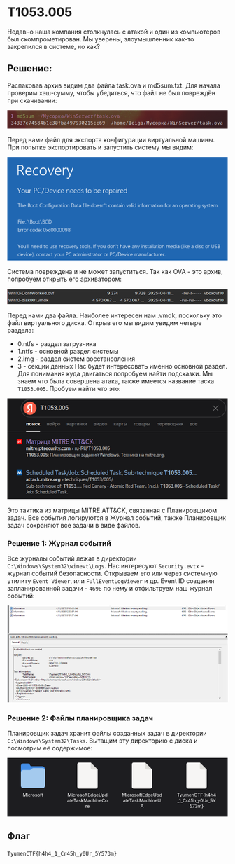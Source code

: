 # T1053.005
Недавно наша компания столкнулась с атакой и один из компьютеров был скомпрометирован. Мы уверены, злоумышленник как-то закрепился в системе, но как?

## Решение:
Распаковав архив видим два файла task.ova и md5sum.txt. Для начала проверим хэш-сумму, чтобы убедиться, что файл не был повреждён при скачивании:

![](https://github.com/lciga/TyumenCTF-2025-Writeups/blob/main/forensic/T1053.005/writeup/Pasted%20image%2020250411163436.png)

Перед нами файл для экспорта конфигурации виртуальной машины. При попытке экспортировать и запустить систему мы видим:

![](https://github.com/lciga/TyumenCTF-2025-Writeups/blob/main/forensic/T1053.005/writeup/Pasted%20image%2020250411163846.png)

Система повреждена и не может запуститься. Так как OVA - это архив, попробуем открыть его архиватором:

![](https://github.com/lciga/TyumenCTF-2025-Writeups/blob/main/forensic/T1053.005/writeup/Pasted%20image%2020250411164217.png)

Перед нами два файла. Наиболее интересен нам .vmdk, поскольку это файл виртуального диска. Открыв его мы видим увидим четыре раздела:
- 0.ntfs - раздел загрузчика
- 1.ntfs - основной раздел системы
- 2.img - раздел систем восстановления
- 3 - секции данных
Нас будет интересовать именно основной раздел.
Для понимания куда двигаться попробуем найти подсказки. Мы знаем что была совершена атака, также имеется название таска `T1053.005`. Пробуем найти что это:

![](https://github.com/lciga/TyumenCTF-2025-Writeups/blob/main/forensic/T1053.005/writeup/Pasted%20image%2020250411165106.png)

Это тактика из матрицы MITRE ATT&CK, связанная с Планировщиком задач. Все события логируются в Журнал событий, также Планировщик задач сохраняют все задачи в виде файлов.
### Решение 1: Журнал событий
Все журналы событий лежат в директории `C:\Windows\System32\winevt\Logs`. Нас интересуют `Security.evtx` -  журнал событий безопасности. Открываем его или через системную утилиту `Event Viewer`, или `FullEventLogViewer` и др. 
Event ID создания запланированной задачи - `4698` по нему и отфильтруем наш журнал событий:

![](https://github.com/lciga/TyumenCTF-2025-Writeups/blob/main/forensic/T1053.005/writeup/Pasted%20image%2020250411172502.png)

### Решение 2: Файлы планировщика задач
Планировщик задач хранит файлы созданных задач в директории `C:\Windows\System32\Tasks`. Вытащим эту директорию с диска и посмотрим её содержимое:

![](https://github.com/lciga/TyumenCTF-2025-Writeups/blob/main/forensic/T1053.005/writeup/Pasted%20image%2020250411172826.png)
## Флаг
`TyumenCTF{h4h4_1_Cr45h_y0Ur_5Y573m}`